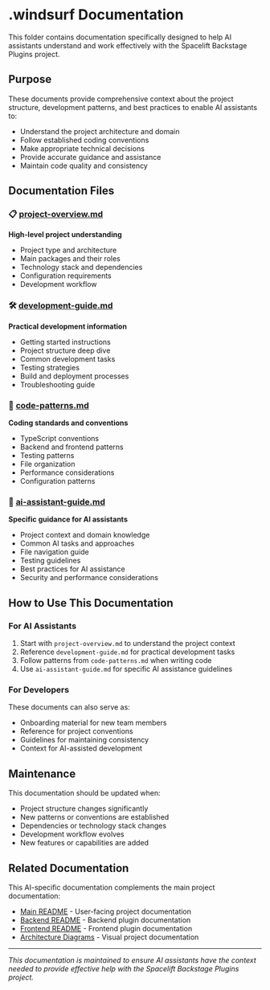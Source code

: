 # .windsurf Documentation

This folder contains documentation specifically designed to help AI assistants understand and work effectively with the Spacelift Backstage Plugins project.

## Purpose

These documents provide comprehensive context about the project structure, development patterns, and best practices to enable AI assistants to:

- Understand the project architecture and domain
- Follow established coding conventions
- Make appropriate technical decisions
- Provide accurate guidance and assistance
- Maintain code quality and consistency

## Documentation Files

### 📋 [project-overview.md](./project-overview.md)
**High-level project understanding**
- Project type and architecture
- Main packages and their roles
- Technology stack and dependencies
- Configuration requirements
- Development workflow

### 🛠️ [development-guide.md](./development-guide.md)
**Practical development information**
- Getting started instructions
- Project structure deep dive
- Common development tasks
- Testing strategies
- Build and deployment processes
- Troubleshooting guide

### 📝 [code-patterns.md](./code-patterns.md)
**Coding standards and conventions**
- TypeScript conventions
- Backend and frontend patterns
- Testing patterns
- File organization
- Performance considerations
- Configuration patterns

### 🤖 [ai-assistant-guide.md](./ai-assistant-guide.md)
**Specific guidance for AI assistants**
- Project context and domain knowledge
- Common AI tasks and approaches
- File navigation guide
- Testing guidelines
- Best practices for AI assistance
- Security and performance considerations

## How to Use This Documentation

### For AI Assistants
1. Start with `project-overview.md` to understand the project context
2. Reference `development-guide.md` for practical development tasks
3. Follow patterns from `code-patterns.md` when writing code
4. Use `ai-assistant-guide.md` for specific AI assistance guidelines

### For Developers
These documents can also serve as:
- Onboarding material for new team members
- Reference for project conventions
- Guidelines for maintaining consistency
- Context for AI-assisted development

## Maintenance

This documentation should be updated when:
- Project structure changes significantly
- New patterns or conventions are established
- Dependencies or technology stack changes
- Development workflow evolves
- New features or capabilities are added

## Related Documentation

This AI-specific documentation complements the main project documentation:
- [Main README](../README.md) - User-facing project documentation
- [Backend README](../packages/spacelift-io-backend/README.md) - Backend plugin documentation
- [Frontend README](../packages/spacelift-io-frontend/README.md) - Frontend plugin documentation
- [Architecture Diagrams](../docs/) - Visual project documentation

---

*This documentation is maintained to ensure AI assistants have the context needed to provide effective help with the Spacelift Backstage Plugins project.*
